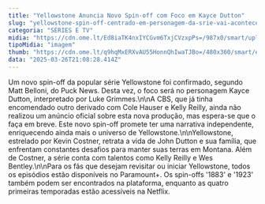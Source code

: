 ```yaml
---
title: "Yellowstone Anuncia Novo Spin-off com Foco em Kayce Dutton"
slug: "yellowstone-spin-off-centrado-em-personagem-da-srie-vai-acontecer"
categoria: "SÉRIES E TV"
midia: "https://cdn.ome.lt/Ed8iaTK4nxIYCGvm6TxjCVzxpPs=/987x0/smart/uploads/conteudo/fotos/02_mPRI3Ua.jpg"
tipoMidia: "imagem"
thumb: "https://cdn.ome.lt/q9hqMxERXvAU55HonnQhIwaTJBo=/480x360/smart/extras/conteudos/01_jDPrr2V.jpg"
data: "2025-03-26T21:08:28.414Z"
---
```


Um novo spin-off da popular série Yellowstone foi confirmado, segundo Matt Belloni, do Puck News. Desta vez, o foco será no personagem Kayce Dutton, interpretado por Luke Grimmes.\n\nA CBS, que já tinha encomendado outro derivado com Cole Hauser e Kelly Reilly, ainda não realizou um anúncio oficial sobre esta nova produção, mas espera-se que o faça em breve. Este novo spin-off promete ter uma narrativa independente, enriquecendo ainda mais o universo de Yellowstone.\n\nYellowstone, estrelado por Kevin Costner, retrata a vida de John Dutton e sua família, que enfrentam constantes desafios para manter suas terras em Montana. Além de Costner, a série conta com talentos como Kelly Reilly e Wes Bentley.\n\nPara os fãs que desejam revisitar ou iniciar Yellowstone, todos os episódios estão disponíveis no Paramount+. Os spin-offs '1883' e '1923' também podem ser encontrados na plataforma, enquanto as quatro primeiras temporadas estão acessíveis na Netflix.